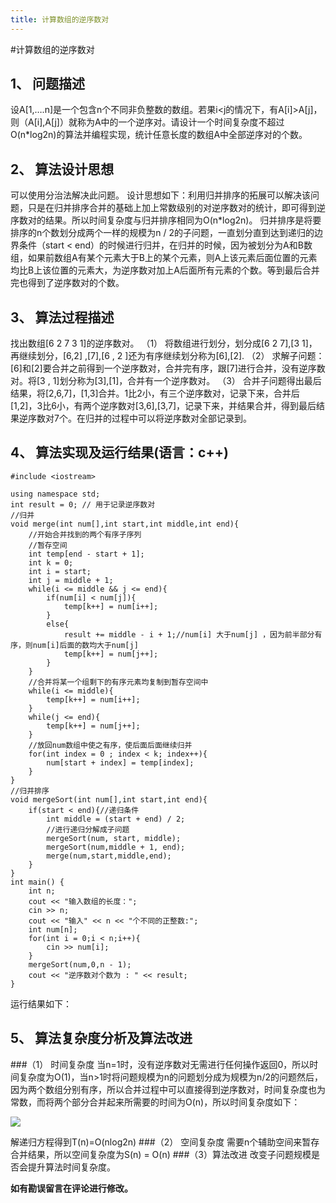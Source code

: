```yaml
---
title: 计算数组的逆序数对
---
```

#计算数组的逆序数对
## 1、	问题描述设A[1,….n]是一个包含n个不同非负整数的数组。若果i<j的情况下，有A[i]>A[j]，则（A[i],A[j]）就称为A中的一个逆序对。请设计一个时间复杂度不超过O(n*log2n)的算法并编程实现，统计任意长度的数组A中全部逆序对的个数。## 2、	算法设计思想可以使用分治法解决此问题。设计思想如下：利用归并排序的拓展可以解决该问题，只是在归并排序合并的基础上加上常数级别的对逆序数对的统计，即可得到逆序数对的结果。所以时间复杂度与归并排序相同为O(n*log2n)。归并排序是将要排序的n个数划分成两个一样的规模为n / 2的子问题，一直划分直到达到递归的边界条件（start < end）的时候进行归并，在归并的时候，因为被划分为A和B数组，如果前数组A有某个元素大于B上的某个元素，则A上该元素后面位置的元素均比B上该位置的元素大，为逆序数对加上A后面所有元素的个数。等到最后合并完也得到了逆序数对的个数。## 3、	算法过程描述找出数组[6 2 7 3 1]的逆序数对。（1）	将数组进行划分，划分成[6 2 7],[3 1]，再继续划分，[6,2] ,[7],[6 , 2 ]还为有序继续划分称为[6],[2].（2）	求解子问题：[6]和[2]要合并之前得到一个逆序数对，合并完有序，跟[7]进行合并，没有逆序数对。将[3 , 1]划分称为[3],[1]，合并有一个逆序数对。（3）	合并子问题得出最后结果，将[2,6,7]，[1,3]合并。1比2小，有三个逆序数对，记录下来，合并后[1,2]，3比6小，有两个逆序数对[3,6],[3,7]，记录下来，并结果合并，得到最后结果逆序数对7个。在归并的过程中可以将逆序数对全部记录到。## 4、	算法实现及运行结果(语言：c++)```
#include <iostream>using namespace std;int result = 0; // 用于记录逆序数对//归并void merge(int num[],int start,int middle,int end){	//开始合并找到的两个有序子序列	//暂存空间	int temp[end - start + 1];	int k = 0;	int i = start;	int j = middle + 1;	while(i <= middle && j <= end){		if(num[i] < num[j]){			temp[k++] = num[i++];		}		else{			result += middle - i + 1;//num[i] 大于num[j] ，因为前半部分有序，则num[i]后面的数均大于num[j]			temp[k++] = num[j++];		}	}	//合并将某一个组剩下的有序元素均复制到暂存空间中	while(i <= middle){		temp[k++] = num[i++];	}	while(j <= end){		temp[k++] = num[j++];	}	//放回num数组中使之有序，使后面后面继续归并	for(int index = 0 ; index < k; index++){		num[start + index] = temp[index];	}}//归并排序void mergeSort(int num[],int start,int end){	if(start < end){//递归条件		int middle = (start + end) / 2;		//进行递归分解成子问题		mergeSort(num, start, middle);		mergeSort(num,middle + 1, end);		merge(num,start,middle,end);	}}int main() {	int n;	cout << "输入数组的长度：";	cin >> n;	cout << "输入" << n << "个不同的正整数:";	int num[n];	for(int i = 0;i < n;i++){		cin >> num[i];	}	mergeSort(num,0,n - 1);	cout << "逆序数对个数为 : " << result;}```运行结果如下：## 5、	算法复杂度分析及算法改进###（1）	时间复杂度当n=1时，没有逆序数对无需进行任何操作返回0，所以时间复杂度为O(1)，当n>1时将问题规模为n的问题划分成为规模为n/2的问题然后，因为两个数组分别有序，所以合并过程中可以直接得到逆序数对，时间复杂度也为常数，而将两个部分合并起来所需要的时间为O(n)，所以时间复杂度如下：
![](media/15073825835103/15073836249921.jpg)
解递归方程得到T(n)=O(nlog2n)###（2）	空间复杂度需要n个辅助空间来暂存合并结果，所以空间复杂度为S(n) = O(n)###（3）算法改进
改变子问题规模是否会提升算法时间复杂度。


**如有勘误留言在评论进行修改。**

